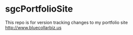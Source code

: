 # sgcPortfolioSite
This repo is for version tracking changes to my portfolio site http://www.bluecollarbiz.us
